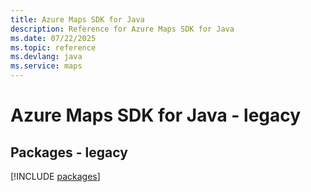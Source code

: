 ```yaml
---
title: Azure Maps SDK for Java
description: Reference for Azure Maps SDK for Java
ms.date: 07/22/2025
ms.topic: reference
ms.devlang: java
ms.service: maps
---
```

# Azure Maps SDK for Java - legacy
## Packages - legacy
[!INCLUDE [packages](maps-index.md)]
